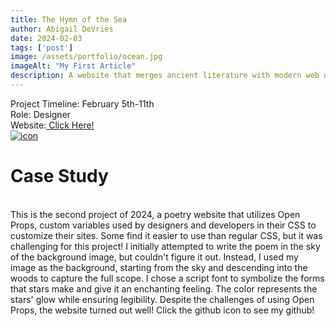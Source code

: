 ```yaml
---
title: The Hymn of the Sea
author: Abigail DeVries
date: 2024-02-03
tags: ['post']
image: /assets/portfolio/ocean.jpg
imageAlt: "My First Article"
description: A website that merges ancient literature with modern web design, delving into CSS concepts through timeless poetry.
---
```

Project Timeline: February 5th-11th
<br>
Role: Designer
<br>
Website:<a href="https://the-hymn-of-the-sea.netlify.app/" class="web-link"> Click Here!</a>
<br>
<a href="https://github.com/RVCC-IDMX/poem-site-ahdevries21" class="github-link"><img src="/assets/Github Footer Icon.png" alt="icon" class="icon"></a>
<br>
<h1>Case Study</h1>
<br>
This is the second project of 2024, a poetry website that utilizes Open Props, custom variables used by designers and developers in their CSS to customize their sites. Some find it easier to use than regular CSS, but it was challenging for this project! I initially attempted to write the poem in the sky of the background image, but couldn't figure it out. Instead, I used my image as the background, starting from the sky and descending into the woods to capture the full scope. I chose a script font to symbolize the forms that stars make and give it an enchanting feeling. The color represents the stars' glow while ensuring legibility. Despite the challenges of using Open Props, the website turned out well! Click the github icon to see my github!